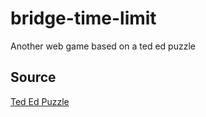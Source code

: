 # bridge-time-limit
Another web game based on a ted ed puzzle


## Source
[Ted Ed Puzzle](https://www.ted.com/talks/alex_gendler_can_you_solve_the_bridge_riddle?utm_campaign=tedspread&utm_medium=referral&utm_source=tedcomshare)


